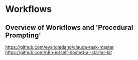# Workflows

## Overview of Workflows and 'Procedural Prompting'


https://github.com/eyaltoledano/claude-task-master
https://github.com/n8n-io/self-hosted-ai-starter-kit






